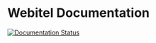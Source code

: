 # Webitel Documentation

[![Documentation Status](https://readthedocs.org/projects/webitel/badge/?version=latest)](http://webitel.readthedocs.org/en/latest/?badge=latest)
